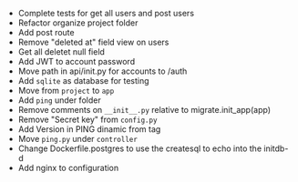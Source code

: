 + Complete tests for get all users and post users
+ Refactor organize project folder
+ Add post route
+ Remove "deleted at" field view on users
+ Get all deletet null field
+ Add JWT to account password
+ Move path in api/init.py for accounts to /auth
+ Add `sqlite` as database for testing
+ Move from `project` to `app`
+ Add `ping` under folder
+ Remove comments on `__init__.py` relative to migrate.init_app(app)
+ Remove "Secret key" from `config.py`
+ Add Version in PING dinamic from tag
+ Move `ping.py` under `controller`
+ Change Dockerfile.postgres to use the createsql to echo into the initdb-d
+ Add nginx to configuration